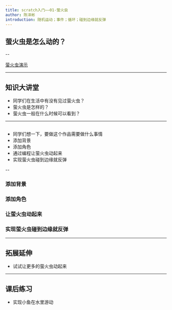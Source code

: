 ```yaml
---
title: scratch入门——01-萤火虫
author: 陈泽彬
introduction: 随机运动；事件；循环；碰到边缘就反弹
---
```


## 萤火虫是怎么动的？

--


[萤火虫演示](https://kada.163.com/project/3999135-2506047.htm)


---

## 知识大讲堂

* 同学们在生活中有没有见过萤火虫？
* 萤火虫是怎样的？
* 萤火虫一般在什么时候可以看到？

---

## 
* 同学们想一下，要做这个作品需要做什么事情
* 添加背景
* 添加角色
* 通过编程让萤火虫动起来
* 实现萤火虫碰到边缘就反弹

--

### 添加背景
### 添加角色
### 让萤火虫动起来
### 实现萤火虫碰到边缘就反弹

---

## 拓展延伸
* 试试让更多的萤火虫动起来

---

## 课后练习
* 实现小鱼在水里游动

 
